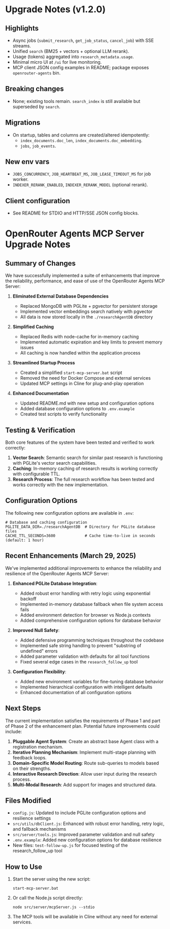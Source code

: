 # Upgrade Notes (v1.2.0)

## Highlights
- Async jobs (`submit_research`, `get_job_status`, `cancel_job`) with SSE streams.
- Unified `search` (BM25 + vectors + optional LLM rerank).
- Usage (tokens) aggregated into `research_metadata.usage`.
- Minimal micro UI at `/ui` for live monitoring.
- MCP client JSON config examples in README; package exposes `openrouter-agents` bin.

## Breaking changes
- None; existing tools remain. `search_index` is still available but superseded by `search`.

## Migrations
- On startup, tables and columns are created/altered idempotently:
  - `index_documents.doc_len`, `index_documents.doc_embedding`.
  - `jobs`, `job_events`.

## New env vars
- `JOBS_CONCURRENCY`, `JOB_HEARTBEAT_MS`, `JOB_LEASE_TIMEOUT_MS` for job worker.
- `INDEXER_RERANK_ENABLED`, `INDEXER_RERANK_MODEL` (optional rerank).

## Client configuration
- See README for STDIO and HTTP/SSE JSON config blocks.

# OpenRouter Agents MCP Server Upgrade Notes

## Summary of Changes

We have successfully implemented a suite of enhancements that improve the reliability, performance, and ease of use of the OpenRouter Agents MCP Server:

1. **Eliminated External Database Dependencies**
   - Replaced MongoDB with PGLite + pgvector for persistent storage
   - Implemented vector embeddings search natively with pgvector
   - All data is now stored locally in the `./researchAgentDB` directory

2. **Simplified Caching**
   - Replaced Redis with node-cache for in-memory caching
   - Implemented automatic expiration and key limits to prevent memory issues
   - All caching is now handled within the application process

3. **Streamlined Startup Process**
   - Created a simplified `start-mcp-server.bat` script
   - Removed the need for Docker Compose and external services
   - Updated MCP settings in Cline for plug-and-play operation

4. **Enhanced Documentation**
   - Updated README.md with new setup and configuration options
   - Added database configuration options to `.env.example`
   - Created test scripts to verify functionality

## Testing & Verification

Both core features of the system have been tested and verified to work correctly:

1. **Vector Search**: Semantic search for similar past research is functioning with PGLite's vector search capabilities.
2. **Caching**: In-memory caching of research results is working correctly with configurable TTL.
3. **Research Process**: The full research workflow has been tested and works correctly with the new implementation.

## Configuration Options

The following new configuration options are available in `.env`:

```
# Database and caching configuration
PGLITE_DATA_DIR=./researchAgentDB  # Directory for PGLite database files
CACHE_TTL_SECONDS=3600             # Cache time-to-live in seconds (default: 1 hour)
```

## Recent Enhancements (March 29, 2025)

We've implemented additional improvements to enhance the reliability and resilience of the OpenRouter Agents MCP Server:

1. **Enhanced PGLite Database Integration**:
   - Added robust error handling with retry logic using exponential backoff
   - Implemented in-memory database fallback when file system access fails
   - Added environment detection for browser vs Node.js contexts
   - Added comprehensive configuration options for database behavior

2. **Improved Null Safety**:
   - Added defensive programming techniques throughout the codebase
   - Implemented safe string handling to prevent "substring of undefined" errors
   - Added parameter validation with defaults for all tool functions
   - Fixed several edge cases in the `research_follow_up` tool

3. **Configuration Flexibility**:
   - Added new environment variables for fine-tuning database behavior
   - Implemented hierarchical configuration with intelligent defaults
   - Enhanced documentation of all configuration options

## Next Steps

The current implementation satisfies the requirements of Phase 1 and part of Phase 2 of the enhancement plan. Potential future improvements could include:

1. **Pluggable Agent System**: Create an abstract base Agent class with a registration mechanism.
2. **Iterative Planning Mechanism**: Implement multi-stage planning with feedback loops.
3. **Domain-Specific Model Routing**: Route sub-queries to models based on their strengths.
4. **Interactive Research Direction**: Allow user input during the research process.
5. **Multi-Modal Research**: Add support for images and structured data.

## Files Modified

- `config.js`: Updated to include PGLite configuration options and resilience settings
- `src/utils/dbClient.js`: Enhanced with robust error handling, retry logic, and fallback mechanisms
- `src/server/tools.js`: Improved parameter validation and null safety
- `.env.example`: Added new configuration options for database resilience
- New files: `test-follow-up.js` for focused testing of the research_follow_up tool

## How to Use

1. Start the server using the new script:
   ```
   start-mcp-server.bat
   ```

2. Or call the Node.js script directly:
   ```
   node src/server/mcpServer.js --stdio
   ```

3. The MCP tools will be available in Cline without any need for external services.
